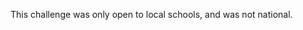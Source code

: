 This challenge was only open to local schools, and was not national.
                                                                  